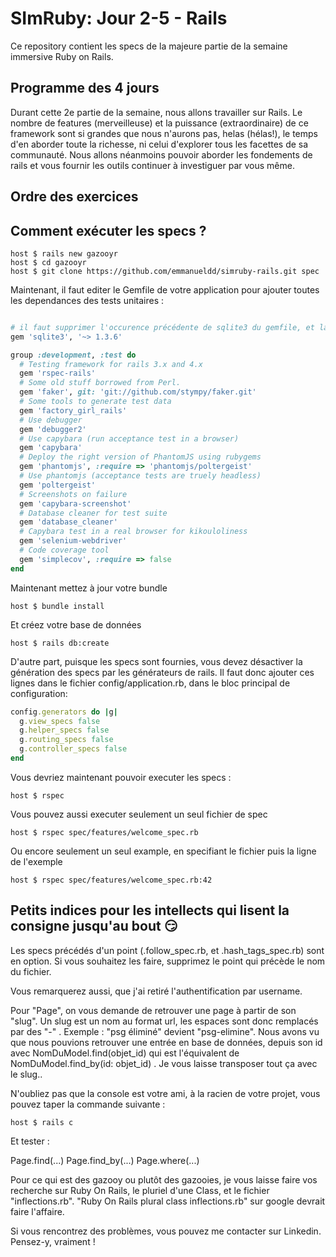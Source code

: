 SImRuby: Jour 2-5 - Rails
=========================

Ce repository contient les specs de la majeure partie de la semaine
immersive Ruby on Rails.

Programme des 4 jours
---------------------

Durant cette 2e partie de la semaine, nous allons travailler sur
Rails. Le nombre de features (merveilleuse) et la puissance
(extraordinaire) de ce framework sont si grandes que nous n'aurons
pas, helas (hélas!), le temps d'en aborder toute la richesse, ni celui
d'explorer tous les facettes de sa communauté. Nous allons néanmoins
pouvoir aborder les fondements de rails et vous fournir les outils
continuer à investiguer par vous même.

Ordre des exercices
-------------------


Comment exécuter les specs ?
----------------------------

    host $ rails new gazooyr
    host $ cd gazooyr
    host $ git clone https://github.com/emmanueldd/simruby-rails.git spec

Maintenant, il faut editer le Gemfile de votre application pour
ajouter toutes les dependances des tests unitaires :

```ruby

# il faut supprimer l'occurence précédente de sqlite3 du gemfile, et la modifier comme suit :
gem 'sqlite3', '~> 1.3.6'

group :development, :test do
  # Testing framework for rails 3.x and 4.x
  gem 'rspec-rails'
  # Some old stuff borrowed from Perl.
  gem 'faker', git: 'git://github.com/stympy/faker.git'
  # Some tools to generate test data
  gem 'factory_girl_rails'
  # Use debugger
  gem 'debugger2'
  # Use capybara (run acceptance test in a browser)
  gem 'capybara'
  # Deploy the right version of PhantomJS using rubygems
  gem 'phantomjs', :require => 'phantomjs/poltergeist'
  # Use phantomjs (acceptance tests are truely headless)
  gem 'poltergeist'
  # Screenshots on failure
  gem 'capybara-screenshot'
  # Database cleaner for test suite
  gem 'database_cleaner'
  # Capybara test in a real browser for kikouloliness
  gem 'selenium-webdriver'
  # Code coverage tool
  gem 'simplecov', :require => false
end
```

Maintenant mettez à jour votre bundle

    host $ bundle install

Et créez votre base de données

    host $ rails db:create


D'autre part, puisque les specs sont fournies, vous devez désactiver
la génération des specs par les générateurs de rails. Il faut donc
ajouter ces lignes dans le fichier config/application.rb, dans le bloc
principal de configuration:

```ruby
config.generators do |g|
  g.view_specs false
  g.helper_specs false
  g.routing_specs false
  g.controller_specs false
end
```

Vous devriez maintenant pouvoir executer les specs :

    host $ rspec

Vous pouvez aussi executer seulement un seul fichier de spec

    host $ rspec spec/features/welcome_spec.rb

Ou encore seulement un seul example, en specifiant le fichier puis la
ligne de l'exemple

    host $ rspec spec/features/welcome_spec.rb:42


Petits indices pour les intellects qui lisent la consigne jusqu'au bout 😏
----------------------------
Les specs précédés d'un point (.follow_spec.rb, et .hash_tags_spec.rb) sont en option. Si vous souhaitez les faire, supprimez le point qui précède le nom du fichier.

Vous remarquerez aussi, que j'ai retiré l'authentification par username.

Pour "Page", on vous demande de retrouver une page à partir de son "slug".
Un slug est un nom au format url, les espaces sont donc remplacés par des "-" .
Exemple : "psg éliminé" devient "psg-elimine".
Nous avons vu que nous pouvions retrouver une entrée en base de données, depuis son id avec NomDuModel.find(objet_id) qui est l'équivalent de NomDuModel.find_by(id: objet_id) . Je vous laisse transposer tout ça avec le slug..

N'oubliez pas que la console est votre ami, à la racien de votre projet, vous pouvez taper la commande suivante :

    host $ rails c

Et tester  :

Page.find(...)
Page.find_by(...)
Page.where(...)

Pour ce qui est des gazooy ou plutôt des gazooies, je vous laisse faire vos recherche sur Ruby On Rails, le pluriel d'une Class, et le fichier "inflections.rb". "Ruby On Rails plural class inflections.rb" sur google devrait faire l'affaire.

Si vous rencontrez des problèmes, vous pouvez me contacter sur Linkedin. Pensez-y, vraiment !
